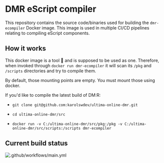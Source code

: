 # DMR eScript compiler

This repository contains the source code/binaries used for building the ``dmr-ecompiler`` Docker image. This image is used in multiple CI/CD pipelines relating to compiling eScript components.

## How it works

This docker image is a tool 🧰 and is supposed to be used as one. Therefore, when invoked through ``docker run dmr-ecompiler`` it will scan its ``/pkg`` and ``/scripts`` directories and try to compile them.

By default, those mounting points are empty. You must mount those using docker.

If you'd like to compile the latest build of DM:R:

* ``git clone git@github.com:karolswdev/ultima-online-dmr.git``

* ``cd ultima-online-dmr/src``

* ``docker run -v C:/ultima-online-dmr/src/pkg:/pkg -v C:/ultima-online-dmr/src/scripts:/scripts dmr-ecompiler``

## Current build status

![.github/workflows/main.yml](https://github.com/karolswdev/dmr-ecompiler/workflows/.github/workflows/main.yml/badge.svg)